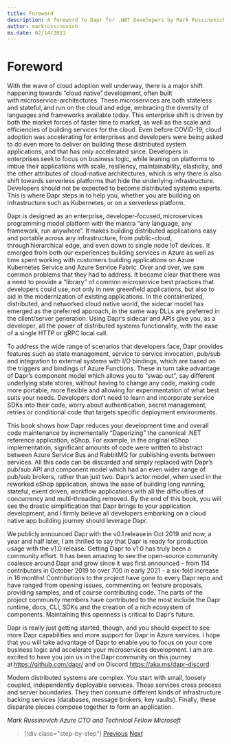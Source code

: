 ```yaml
---
title: Foreword
description: A foreword to Dapr for .NET Developers by Mark Russinovich
author: markrussinovich
ms.date: 02/14/2021
---
```


# Foreword

With the wave of cloud adoption well underway, there is a major shift happening towards “cloud native” development, often built with microservice-architectures. These microservices are both stateless and stateful, and run on the cloud and edge, embracing the diversity of languages and frameworks available today. This enterprise shift is driven by both the market forces of faster time to market, as well as the scale and efficiencies of building services for the cloud. Even before COVID-19, cloud adoption was accelerating for enterprises and developers were being asked to do even more to deliver on building these distributed system applications, and that has only accelerated since. Developers in enterprises seek to focus on business logic, while leaning on platforms to imbue their applications with scale, resiliency, maintainability, elasticity, and the other attributes of cloud-native architectures, which is why there is also shift towards serverless platforms that hide the underlying infrastructure. Developers should not be expected to become distributed systems experts. This is where Dapr steps in to help you, whether you are building on infrastructure such as Kubernetes, or on a serverless platform.

Dapr is designed as an enterprise, developer-focused, microservices programming model platform with the mantra “any language, any framework, run anywhere”. It makes building distributed applications easy and portable across any infrastructure, from public-cloud, through hierarchical edge, and even down to single node IoT devices.  It emerged from both our experiences building services in Azure as well as time spent working with customers building applications on Azure Kubernetes Service and Azure Service Fabric. Over and over, we saw common problems that they had to address. It became clear that there was a need to provide a “library” of common microservice best practices that developers could use, not only in new greenfield applications, but also to aid in the modernization of existing applications. In the containerized, distributed, and networked cloud native world, the sidecar model has emerged as the preferred approach, in the same way DLLs are preferred in the client/server generation. Using Dapr’s sidecar and APIs give you, as a developer, all the power of distributed systems functionality, with the ease of a single HTTP or gRPC local call.

To address the wide range of scenarios that developers face, Dapr provides features such as state management, service to service invocation, pub/sub and integration to external systems with I/O bindings, which are based on the triggers and bindings of Azure Functions. These in turn take advantage of Dapr’s component model which allows you to “swap out”, say different underlying state stores, without having to change any code, making code more portable, more flexible and allowing for experimentation of what best suits your needs. Developers don’t need to learn and incorporate service SDKs into their code, worry about authentication, secret management, retries or conditional code that targets specific deployment environments.

This book shows how Dapr reduces your development time and overall code maintenance by incrementally “Daperizing” the canonical .NET reference application, eShop. For example, in the original eShop implementation, significant amounts of code were written to abstract between Azure Service Bus and RabbitMQ for publishing events between services. All this code can be discarded and simply replaced with Dapr’s pub/sub API and component model which had an even wider range of pub/sub brokers, rather than just two. Dapr’s actor model, when used in the reworked eShop application, shows the ease of building long running, stateful, event driven, workflow applications with all the difficulties of concurrency and multi-threading removed. By the end of this book, you will see the drastic simplification that Dapr brings to your application development, and I firmly believe all developers embarking on a cloud native app building journey should leverage Dapr.

We publicly announced Dapr with the v0.1 release in Oct 2019 and now, a year and half later, I am thrilled to say that Dapr is ready for production usage with the v1.0 release. Getting Dapr to v1.0 has truly been a community effort. It has been amazing to see the open-source community coalesce around Dapr and grow since it was first announced – from 114 contributors in October 2019 to over 700 in early 2021 - a six-fold increase in 16 months!  Contributions to the project have gone to every Dapr repo and have ranged from opening issues, commenting on feature proposals, providing samples, and of course contributing code. The parts of the project community members have contributed to the most include the Dapr runtime, docs, CLI, SDKs and the creation of a rich ecosystem of components. Maintaining this openness is critical to Dapr’s future.

Dapr is really just getting started, though, and you should expect to see more Dapr capabilities and more support for Dapr in Azure services. I hope that you will take advantage of Dapr to enable you to focus on your core business logic and accelerate your microservices development. I am are excited to have you join us in the Dapr community on this journey at <https://github.com/dapr/> and on Discord <https://aka.ms/dapr-discord>.

Modern distributed systems are complex. You start with small, loosely coupled, independently deployable services. These services cross process and server boundaries. They then consume different kinds of infrastructure backing services (databases, message brokers, key vaults). Finally, these disparate pieces compose together to form an application.

*Mark Russinovich*
*Azure CTO and Technical Fellow*
*Microsoft*

> [!div class="step-by-step"]
> [Previous](index.md)
> [Next](the-world-is-distributed.md)
